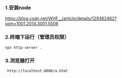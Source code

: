### 1.安装node
 https://blog.csdn.net/WHF__/article/details/129362462?spm=1001.2014.3001.5506
### 2.终端下运行（管理员权限）
```npx http-server .```
### 3.浏览器打开  
```  http://localhost:8080/a.html ```